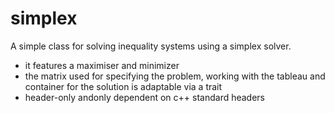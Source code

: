 # simplex

A simple class for solving inequality systems using a simplex solver.

- it features a maximiser and minimizer
- the matrix used for specifying the problem, working with the tableau and container for the
  solution is adaptable via a trait
- header-only andonly dependent on c++ standard headers